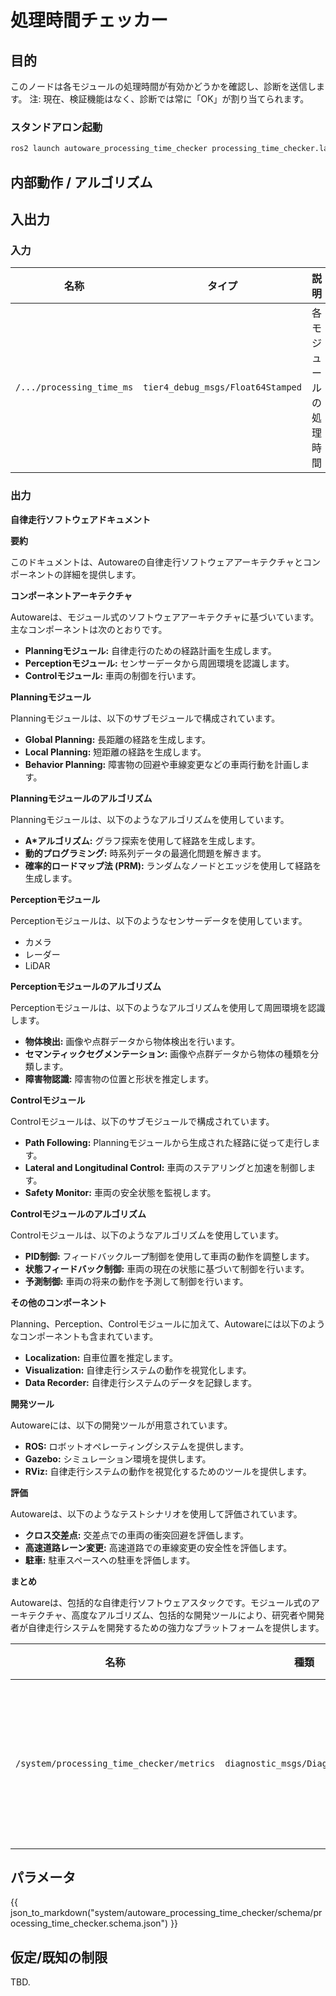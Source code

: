 # 処理時間チェッカー

## 目的

このノードは各モジュールの処理時間が有効かどうかを確認し、診断を送信します。
注: 現在、検証機能はなく、診断では常に「OK」が割り当てられます。

### スタンドアロン起動

```bash
ros2 launch autoware_processing_time_checker processing_time_checker.launch.xml
```

## 内部動作 / アルゴリズム

## 入出力

### 入力

| 名称                      | タイプ                            | 説明                   |
| ------------------------- | --------------------------------- | ---------------------- |
| `/.../processing_time_ms` | `tier4_debug_msgs/Float64Stamped` | 各モジュールの処理時間 |

### 出力

**自律走行ソフトウェアドキュメント**

**要約**

このドキュメントは、Autowareの自律走行ソフトウェアアーキテクチャとコンポーネントの詳細を提供します。

**コンポーネントアーキテクチャ**

Autowareは、モジュール式のソフトウェアアーキテクチャに基づいています。主なコンポーネントは次のとおりです。

- **Planningモジュール:** 自律走行のための経路計画を生成します。
- **Perceptionモジュール:** センサーデータから周囲環境を認識します。
- **Controlモジュール:** 車両の制御を行います。

**Planningモジュール**

Planningモジュールは、以下のサブモジュールで構成されています。

- **Global Planning:** 長距離の経路を生成します。
- **Local Planning:** 短距離の経路を生成します。
- **Behavior Planning:** 障害物の回避や車線変更などの車両行動を計画します。

**Planningモジュールのアルゴリズム**

Planningモジュールは、以下のようなアルゴリズムを使用しています。

- **A\*アルゴリズム:** グラフ探索を使用して経路を生成します。
- **動的プログラミング:** 時系列データの最適化問題を解きます。
- **確率的ロードマップ法 (PRM):** ランダムなノードとエッジを使用して経路を生成します。

**Perceptionモジュール**

Perceptionモジュールは、以下のようなセンサーデータを使用しています。

- カメラ
- レーダー
- LiDAR

**Perceptionモジュールのアルゴリズム**

Perceptionモジュールは、以下のようなアルゴリズムを使用して周囲環境を認識します。

- **物体検出:** 画像や点群データから物体検出を行います。
- **セマンティックセグメンテーション:** 画像や点群データから物体の種類を分類します。
- **障害物認識:** 障害物の位置と形状を推定します。

**Controlモジュール**

Controlモジュールは、以下のサブモジュールで構成されています。

- **Path Following:** Planningモジュールから生成された経路に従って走行します。
- **Lateral and Longitudinal Control:** 車両のステアリングと加速を制御します。
- **Safety Monitor:** 車両の安全状態を監視します。

**Controlモジュールのアルゴリズム**

Controlモジュールは、以下のようなアルゴリズムを使用しています。

- **PID制御:** フィードバックループ制御を使用して車両の動作を調整します。
- **状態フィードバック制御:** 車両の現在の状態に基づいて制御を行います。
- **予測制御:** 車両の将来の動作を予測して制御を行います。

**その他のコンポーネント**

Planning、Perception、Controlモジュールに加えて、Autowareには以下のようなコンポーネントも含まれています。

- **Localization:** 自車位置を推定します。
- **Visualization:** 自律走行システムの動作を視覚化します。
- **Data Recorder:** 自律走行システムのデータを記録します。

**開発ツール**

Autowareには、以下の開発ツールが用意されています。

- **ROS:** ロボットオペレーティングシステムを提供します。
- **Gazebo:** シミュレーション環境を提供します。
- **RViz:** 自律走行システムの動作を視覚化するためのツールを提供します。

**評価**

Autowareは、以下のようなテストシナリオを使用して評価されています。

- **クロス交差点:** 交差点での車両の衝突回避を評価します。
- **高速道路レーン変更:** 高速道路での車線変更の安全性を評価します。
- **駐車:** 駐車スペースへの駐車を評価します。

**まとめ**

Autowareは、包括的な自律走行ソフトウェアスタックです。モジュール式のアーキテクチャ、高度なアルゴリズム、包括的な開発ツールにより、研究者や開発者が自律走行システムを開発するための強力なプラットフォームを提供します。

| 名称                                      | 種類                              | 説明                   |
| ----------------------------------------- | --------------------------------- | ---------------------- |
| `/system/processing_time_checker/metrics` | `diagnostic_msgs/DiagnosticArray` | 全モジュールの処理時間 |

## パラメータ

{{ json_to_markdown("system/autoware_processing_time_checker/schema/processing_time_checker.schema.json") }}

## 仮定/既知の制限

TBD.
